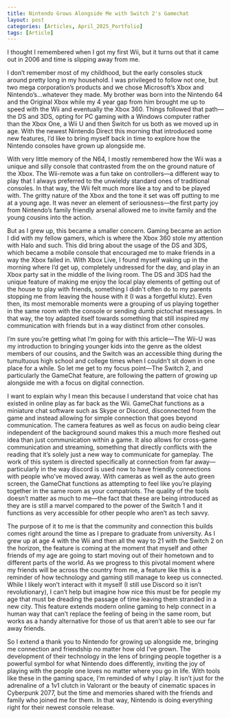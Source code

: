 ```yaml
---
title: Nintendo Grows Alongside Me with Switch 2's Gamechat
layout: post
categories: [Articles, April_2025_Portfolio]
tags: [Article]
---
```


I thought I remembered when I got my first Wii, but it turns out that it came out in 2006 and time is slipping away from me.

I don’t remember most of my childhood, but the early consoles stuck around pretty long in my household. I was privileged to follow not one, but two mega corporation’s products and we chose Microsoft’s Xbox and Nintendo’s…whatever they made. My brother was born into the Nintendo 64 and the Original Xbox while my 4 year gap from him brought me up to speed with the Wii and eventually the Xbox 360. Things followed that path—the DS and 3DS, opting for PC gaming with a Windows computer rather than the Xbox One, a Wii U and then Switch for us both as we moved up in age. With the newest Nintendo Direct this morning that introduced some new features, I’d like to bring myself back in time to explore how the Nintendo consoles have grown up alongside me.

With very little memory of the N64, I mostly remembered how the Wii was a unique and silly console that contrasted from the on the ground nature of the Xbox. The Wii-remote was a fun take on controllers—a different way to play that I always preferred to the unwieldy standard ones of traditional consoles. In that way, the Wii felt much more like a toy and to be played with. The gritty nature of the Xbox and the tone it set was off putting to me at a young age. It was never an element of seriousness—the first party joy from Nintendo’s family friendly arsenal allowed me to invite family and the young cousins into the action.

But as I grew up, this became a smaller concern. Gaming became an action I did with my fellow gamers, which is where the Xbox 360 stole my attention with Halo and such. This did bring about the usage of the DS and 3DS, which became a mobile console that encouraged me to make friends in a way the Xbox failed in. With Xbox Live, I found myself waking up in the morning where I’d get up, completely undressed for the day, and play in an Xbox party sat in the middle of the living room. The DS and 3DS had the unique feature of making me enjoy the local play elements of getting out of the house to play with friends, something I didn't often do to my parents stopping me from leaving the house with it (I was a forgetful klutz). Even then, its most memorable moments were a grouping of us playing together in the same room with the console or sending dumb pictochat messages. In that way, the toy adapted itself towards something that still inspired my communication with friends but in a way distinct from other consoles.

I’m sure you’re getting what I’m going for with this article—The Wii-U was my introduction to bringing younger kids into the genre as the oldest members of our cousins, and the Switch was an accessible thing during the tumultuous high school and college times when I couldn’t sit down in one place for a while. So let me get to my focus point—The Switch 2, and particularly the GameChat feature, are following the pattern of growing up alongside me with a focus on digital connection.

I want to explain why I mean this because I understand that voice chat has existed in online play as far back as the Wii. GameChat functions as a miniature chat software such as Skype or Discord, disconnected from the game and instead allowing for simple connection that goes beyond communication. The camera features as well as focus on audio being clear independent of the background sound makes this a much more fleshed out idea than just communication within a game. It also allows for cross-game communication and streaming, something that directly conflicts with the reading that it’s solely just a new way to communicate for gameplay. The work of this system is directed specifically at connection from far away—particularly in the way discord is used now to have friendly connections with people who’ve moved away. With cameras as well as the auto green screen, the GameChat functions as attempting to feel like you’re playing together in the same room as your compatriots. The quality of the tools doesn’t matter as much to me—the fact that these are being introduced as they are is still a marvel compared to the power of the Switch 1 and it functions as very accessible for other people who aren’t as tech savvy.

The purpose of it to me is that the community and connection this builds comes right around the time as I prepare to graduate from university. As I grew up at age 4 with the Wii and then all the way to 21 with the Switch 2 on the horizon, the feature is coming at the moment that myself and other friends of my age are going to start moving out of their hometown and to different parts of the world. As we progress to this pivotal moment where my friends will be across the country from me, a feature like this is a reminder of how technology and gaming still manage to keep us connected. While I likely won’t interact with it myself (I still use Discord so it isn’t revolutionary), I can’t help but imagine how nice this must be for people my age that must be dreading the passage of time leaving them stranded in a new city. This feature extends modern online gaming to help connect in a human way that can’t replace the feeling of being in the same room, but works as a handy alternative for those of us that aren’t able to see our far away friends. 

So I extend a thank you to Nintendo for growing up alongside me, bringing me connection and friendship no matter how old I’ve grown. The development of their technology in the lens of bringing people together is a powerful symbol for what Nintendo does differently, inviting the joy of playing with the people one loves no matter where you go in life. With tools like these in the gaming space, I’m reminded of why I play. It isn’t just for the adrenaline of a 1v1 clutch in Valorant or the beauty of cinematic spaces in Cyberpunk 2077, but the time and memories shared with the friends and family who joined me for them. In that way, Nintendo is doing everything right for their newest console release.


